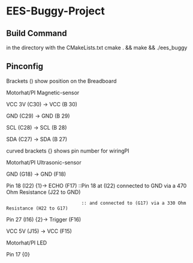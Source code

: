 # EES-Buggy-Project

## Build Command
in the directory with the CMakeLists.txt
cmake . && make && ./ees_buggy

## Pinconfig
Brackets () show position on the Breadboard

Motorhat/PI			Magnetic-sensor

VCC 3V (C30)	->	VCC (B 30)

GND	(C29)		->	GND (B 29)

SCL	(C28)		->	SCL (B 28)

SDA	(C27)		->	SDA (B 27)

curved brackets {} shows pin number for wiringPI

Motorhat/PI			Ultrasonic-sensor

GND (G18)		->	GND (F18)

Pin 18 (I22) {1}->	ECHO (F17)	::Pin 18 at (I22) connected to GND via a 470 Ohm Resistance (J22 to GND)

								:: and connected to (G17) via a 330 Ohm Resistance (H22 to G17)
								
Pin 27 (I16) {2}->	Trigger (F16)

VCC 5V (J15)	->	VCC (F15)

Motorhat/PI			LED

Pin 17 {0}